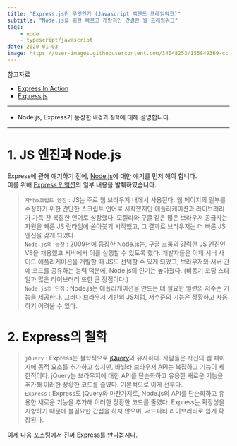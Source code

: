 ```yaml
---
title: "Express.js란 무엇인가 (Javascript 백엔드 프레임워크)"
subtitle: "Node.js를 위한 빠르고 개방적인 간결한 웹 프레임워크"
tags:
    - node
    - typescript/javascript
date: 2020-01-03
image: https://user-images.githubusercontent.com/34048253/155849369-ccfc91d8-071d-4094-bfa0-479b364dfb54.png
---
```


참고자료
* [Express In Action](https://www.manning.com/books/express-in-action)<br>
* [Express.js](https://expressjs.com/ko/)<br>

---
* Node.js, Express가 등장한 `배경`과 `철학`에 대해 설명합니다.

---
# 1. JS 엔진과 Node.js
Express에 관해 얘기하기 전에, [Node.js](https://nodejs.org/ko/)에 대한 얘기를 먼저 해야 합니다.<br>
이를 위해 [Express 인액션](https://www.manning.com/books/express-in-action)의 일부 내용을 발췌하였습니다.
>`자바스크립트 엔진` : JS는 주로 웹 브라우저 내에서 사용된다. 웹 페이지의 일부를 수정하기 위한 간단한 스크립트 언어로 시작했지만 애플리케이션과 라이브러리가 가득 찬 복잡한 언어로 성장했다. 모질라와 구글 같은 많은 브라우저 공급자는 자원을 빠른 JS 런타임에 쏟아붓기 시작했고, 그 결과로 브라우저는 더 빠른 JS 엔진을 갖게 되었다.<br>
>`Node.js의 등장` : 2009년에 등장한 Node.js는, 구글 크롬의 강력한 JS 엔진인 V8을 채용했고 서버에서 이를 실행할 수 있도록 했다. 개발자들은 이제 서버 사이드 애플리케이션을 개발할 때 JS도 선택할 수 있게 되었고, 브라우저와 서버 간에 코드를 공유하는 능력 덕분에, Node.js의 인기는 높아졌다. (비동기 코딩 스타일과 많은 라이브러리 또한 큰 장점이다.)<br>
>`Node.js의 단점` : Node.js는 애플리케이션을 만드는 데 필요한 일련의 저수준 기능을 제공한다. 그러나 브라우저 기반의 JS처럼, 저수준의 기능은 장황하고 사용하기 어려울 수 있다.

# 2. Express의 철학

> `jQuery` : Express는 철학적으로 [jQuery](https://jquery.com/)와 유사하다. 사람들은 자신의 웹 페이지에 동적 요소를 추가하고 싶지만, 바닐라 브라우저 API는 복잡하고 기능이 제한적이다. jQuery는 브라우저에 대한 API를 단순화하고 유용한 새로운 기능을 추가해 이러한 장황한 코드를 줄였다. 기본적으로 이게 전부다.<br>
> `Express` : Express도 jQuery와 마찬가지로, Node.js의 API를 단순화하고 유용한 새로운 기능을 추가해 이러한 장황한 코드를 줄였다. Express는 확장성을 지향하기 때문에 불필요한 간섭을 하지 않으며, 서드파티 라이브러리로 쉽게 확장된다.

이제 다음 포스팅에서 진짜 Express를 만나봅시다.
